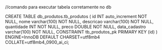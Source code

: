 //comando para executar tabela corretamente no db

CREATE TABLE db_produtos.tb_produtos (
	id INT auto_increment NOT NULL,
	nome varchar(100) NOT NULL,
	descricao varchar(100) NOT NULL,
	quantidade INT NOT NULL,
	preco DOUBLE NOT NULL,
	data_cadastro varchar(100) NOT NULL,
	CONSTRAINT tb_produtos_pk PRIMARY KEY (id)
)
ENGINE=InnoDB
DEFAULT CHARSET=utf8mb4
COLLATE=utf8mb4_0900_ai_ci;
